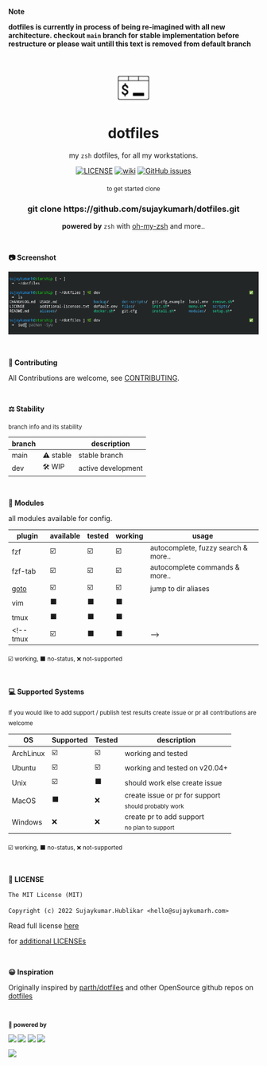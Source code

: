 **Note**


**dotfiles is currently in process of being re-imagined with all new architecture. checkout `main` branch for stable implementation before restructure or please wait untill this text is removed from default branch**

<br>
<br>

<div align="center">

<img src="https://raw.githubusercontent.com/sujaykumarh/dotfiles/dev/.github/media/icon.svg" height="64">

# dotfiles

my `zsh` dotfiles, for all my workstations. 

[![LICENSE](https://img.shields.io/badge/license-MIT-blue?logo=github&color=blue)](https://github.com/sujaykumarh/dotfiles/blob/main/LICENSE) [![wiki](https://img.shields.io/badge/Read-Wiki-blue?logo=github&color=blue)](https://github.com/sujaykumarh/dotfiles/wiki) [![GitHub issues](https://img.shields.io/github/issues/sujaykumarh/dotfiles?color=orange)](https://github.com/sujaykumarh/dotfiles/issues)

<p align="center">
<sub> to get started clone </sub>
<br>
<!-- ToDo replace with setup script -->
<h3>git clone https://github.com/sujaykumarh/dotfiles.git</h3>
</p>

**powered by** `zsh` with [oh-my-zsh](https://ohmyz.sh/) and more..

</div>

<!-- **default 🌿**: `dev` -->

<!--

**setup**

```bash
# ToDo replace with setup script
```

-->

<br>

**📷 Screenshot**

[![screenshot](https://raw.githubusercontent.com/sujaykumarh/dotfiles/dev/.github/media/ss.png)](#)


<br>

**📝 Contributing**

All Contributions are welcome, see [CONTRIBUTING](https://github.com/sujaykumarh/.github/blob/main/.github/CONTRIBUTING.md).

<br>

**⚖️ Stability**

<sub> branch info and its stability </sub>

branch |  | description
--- | --- | ---
main | ⚠️ stable | stable branch
dev | 🛠️ WIP | active development

<br>

**🔌 Modules**

all modules available for config.

plugin | available | tested | working | usage |
------ | --------- | ------ | ------- | ----- |
fzf     | ☑️ | ☑️ | ☑️ | autocomplete, fuzzy search & more..
fzf-tab | ☑️ | ☑️ | ☑️ | autocomplete commands & more..
[goto](https://github.com/iridakos/goto) | ☑️ | ☑️ | ☑️ | jump to dir aliases
vim     | ⬛ | ⬛ | ⬛ |
tmux    | ⬛ | ⬛ | ⬛ |
<!-- tmux    | ☑️ | ⬛ | ⬛ | -->

<sub>☑️ working, ⬛ no-status, ❌ not-supported</sub>

<br>

**💻 Supported Systems**

<sub>If you would like to add support / publish test results create issue or pr all contributions are welcome</sub>

OS | Supported | Tested | description
--------------- | -- | -- | ---
ArchLinux       | ☑️ | ☑️ | working and tested
Ubuntu          | ☑️ | ☑️ | working and tested on v20.04+
Unix            | ☑️ | ⬛ | should work else create issue
MacOS           | ⬛ | ❌ | create issue or pr for support <br><sub>should probably work</sub> 
Windows         | ❌ | ❌ | create pr to add support <br><sub>no plan to support</sub> 

<sub>☑️ working, ⬛ no-status, ❌ not-supported</sub>

<br>

**📄 LICENSE**

```license
The MIT License (MIT)

Copyright (c) 2022 Sujaykumar.Hublikar <hello@sujaykumarh.com>
```

Read full license [here](https://github.com/sujaykumarh/dotfiles/blob/dev/LICENSE)

for [additional LICENSEs](https://github.com/sujaykumarh/dotfiles/blob/dev/additional-licenses.txt)


<br>

<!-- 

**📅 Changelog**

Read [CHANGELOG.md](CHANGELOG.md)

<br> 

-->

**😀 Inspiration**

Originally inspired by [parth/dotfiles](https://github.com/Parth/dotfiles) and other OpenSource github repos on [dotfiles ](https://github.com/topics/dotfiles)

<br>

<sub>

**🔋 powered by**

[![](https://img.shields.io/badge/zsh-shell-blue.svg?style=flat-square)](https://en.wikipedia.org/wiki/Z_shell)  [![](https://img.shields.io/badge/oh--my--zsh-&%20plugins-blue.svg?style=flat-square)](https://ohmyz.sh/) [![](https://img.shields.io/badge/setup-nodejs-brightgreen.svg?style=flat-square)](https://nodejs.org) [![](https://img.shields.io/badge/package-fzf-fe17a2.svg?style=flat-square)](https://github.com/junegunn/fzf) 

[![](https://img.shields.io/badge/gitmoji-😀-FFDD67.svg?style=flat-square)](https://gitmoji.dev)
</sub>